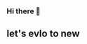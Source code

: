 ### Hi there 👋
## let's evlo to new
<!--
**Balazevenkat/Balazevenkat** is a ✨ _special_ ✨ repository because its `README.md` (this file) appears on your GitHub profile.

Here are some ideas to get you started:

- 🔭 I’m currently working on ...
- 🌱 I’m currently learning ...
- 👯 I’m looking to collaborate on ...
- 🤔 I’m looking for help with ...
- 💬 Ask me about ...
- 📫 How to reach me: ... balazevenkat@gmail.com
- 😄 Pronouns: ...
- ⚡ Fun fact: ...
-->
